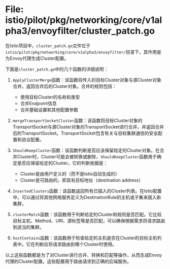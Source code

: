 # File: istio/pilot/pkg/networking/core/v1alpha3/envoyfilter/cluster_patch.go

在Istio项目中，`cluster_patch.go`文件位于`istio/pilot/pkg/networking/core/v1alpha3/envoyfilter/`目录下，其作用是为Envoy代理生成Cluster配置。

下面是`cluster_patch.go`中的几个函数的详细说明：

1. `ApplyClusterMerge`函数：该函数将传入的目标Cluster对象与源Cluster对象合并，返回合并后的Cluster对象。合并的规则包括：
   - 使用目标Cluster的名称和类型
   - 合并Endpoint信息
   - 合并基础设置和其他配置参数

2. `mergeTransportSocketCluster`函数：该函数将目标Cluster对象的TransportSocket与源Cluster对象的TransportSocket进行合并，并返回合并后的TransportSocket。TransportSocket包含有关与目标集群通信的安全配置和协议配置。

3. `ShouldKeepCluster`函数：该函数判断是否应该保留给定的Cluster对象。在合并Cluster时，Cluster可能会被转换或删除，`ShouldKeepCluster`函数用于确定是否应保留给定的Cluster。它的判断依据是：
   - Cluster是由用户定义的（而不是Istio自动生成的）
   - Cluster是可路由的，即其有目标地址（destination address）

4. `InsertedClusters`函数：该函数返回所有已插入的Cluster列表。在Istio配置中，可以通过将其他网格服务定义为DestinationRule的主机或子集来插入新集群。

5. `clusterMatch`函数：该函数用于判断给定的Cluster和规则是否匹配。它比较目标主机、Method、URI、源标签等是否匹配，可以确保根据需求将请求路由到适当的集群。

6. `hostContains`函数：该函数用于检查给定的主机是否在Cluster的目标主机列表中。它在判断应将请求路由到哪个Cluster时使用。

以上这些函数都是为了对Cluster进行合并、转换和匹配等操作，从而生成Envoy代理的Cluster配置。这些配置用于路由请求到正确的后端服务。

